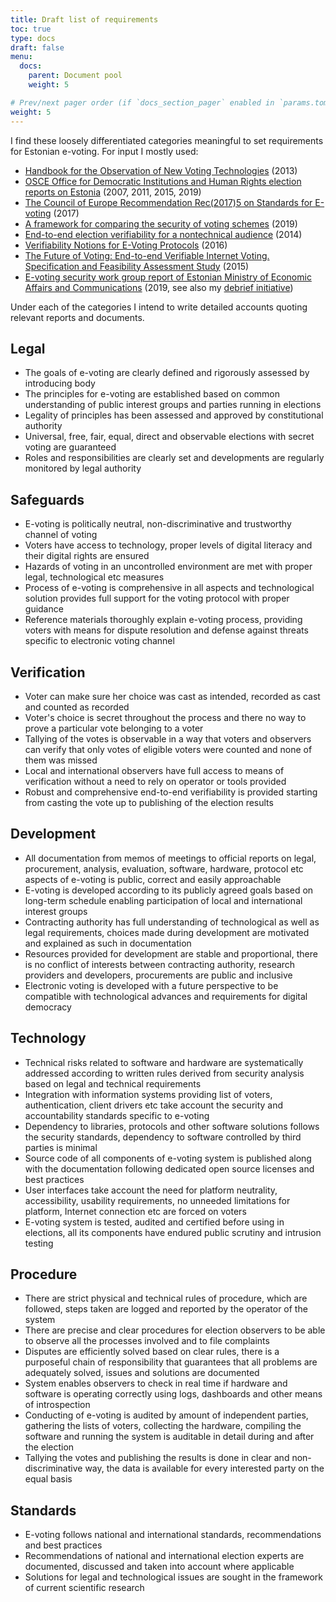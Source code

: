```yaml
---
title: Draft list of requirements
toc: true
type: docs
draft: false
menu:
  docs:
    parent: Document pool
    weight: 5

# Prev/next pager order (if `docs_section_pager` enabled in `params.toml`)
weight: 5
---
```


I find these loosely differentiated categories meaningful to set requirements for Estonian e-voting. For input I mostly used:

* [Handbook for the Observation of New Voting Technologies](https://www.osce.org/odihr/elections/104939) (2013)
* [OSCE Office for Democratic Institutions and Human Rights election reports on Estonia](https://www.osce.org/odihr/elections/estonia/) (2007, 2011, 2015, 2019)
* [The Council of Europe Recommendation Rec(2017)5 on Standards for E-voting](https://search.coe.int/cm/Pages/result_details.aspx?ObjectID=0900001680726f6f) (2017)
* [A framework for comparing the security of voting schemes](https://www.attejuvonen.fi/thesis/) (2019)
* [End-to-end election verifiability for a nontechnical audience](https://arxiv.org/abs/1504.03778) (2014)
* [Verifiability Notions for E-Voting Protocols](https://eprint.iacr.org/2016/287) (2016)
* [The Future of Voting: End-to-end Verifiable Internet Voting. Specification and Feasibility Assessment Study](https://github.com/GaloisInc/e2eviv/blob/master/report/E2EVIV_full_report.pdf) (2015)
* [E-voting security work group report of Estonian Ministry of Economic Affairs and Communications](https://www.mkm.ee/sites/default/files/content-editors/e-valimiste_tooruhma_koondaruanne_12.12.2019_0.pdf) (2019, see also my [debrief initiative]( https://events.ccc.de/congress/2019/wiki/index.php/Session:Debrief_on_e-voting_in_Estonia))

Under each of the categories I intend to write detailed accounts quoting relevant reports and documents.

## Legal

* The goals of e-voting are clearly defined and rigorously assessed by introducing body
* The principles for e-voting are established based on common understanding of public interest groups and parties running in elections
* Legality of principles has been assessed and approved by constitutional authority
* Universal, free, fair, equal, direct and observable elections with secret voting are guaranteed
* Roles and responsibilities are clearly set and developments are regularly monitored by legal authority

## Safeguards

* E-voting is politically neutral, non-discriminative and trustworthy channel of voting
* Voters have access to technology, proper levels of digital literacy and their digital rights are ensured 
* Hazards of voting in an uncontrolled environment are met with proper legal, technological etc measures
* Process of e-voting is comprehensive in all aspects and technological solution provides full support for the voting protocol with proper guidance
* Reference materials thoroughly explain e-voting process, providing voters with means for dispute resolution and defense against threats specific to electronic voting channel

## Verification

* Voter can make sure her choice was cast as intended, recorded as cast and counted as recorded
* Voter's choice is secret throughout the process and there no way to prove a particular vote belonging to a voter
* Tallying of the votes is observable in a way that voters and observers can verify that only votes of eligible voters were counted and none of them was missed
* Local and international observers have full access to means of verification without a need to rely on operator or tools provided
* Robust and comprehensive end-to-end verifiability is provided starting from casting the vote up to publishing of the election results

## Development

* All documentation from memos of meetings to official reports on legal, procurement, analysis, evaluation, software, hardware, protocol etc aspects of e-voting is public, correct and easily approachable
* E-voting is developed according to its publicly agreed goals based on long-term schedule enabling participation of local and international interest groups
* Contracting authority has full understanding of technological as well as legal requirements, choices made during development are motivated and explained as such in documentation
* Resources provided for development are stable and proportional, there is no conflict of interests between contracting authority, research providers and developers, procurements are public and inclusive
* Electronic voting is developed with a future perspective to be compatible with technological advances and requirements for digital democracy 

## Technology

* Technical risks related to software and hardware are systematically addressed according to written rules derived from security analysis based on legal and technical requirements
* Integration with information systems providing list of voters, authentication, client drivers etc take account the security and accountability standards specific to e-voting
* Dependency to libraries, protocols and other software solutions follows the security standards, dependency to software controlled by third parties is minimal
* Source code of all components of e-voting system is published along with the documentation following dedicated open source licenses and best practices
* User interfaces take account the need for platform neutrality, accessibility, usability requirements, no unneeded limitations for platform, Internet connection etc are forced on voters
* E-voting system is tested, audited and certified before using in elections, all its components have endured public scrutiny and intrusion testing

## Procedure

* There are strict physical and technical rules of procedure, which are followed, steps taken are logged and reported by the operator of the system
* There are precise and clear procedures for election observers to be able to observe all the processes involved and to file complaints
* Disputes are efficiently solved based on clear rules, there is a purposeful chain of responsibility that guarantees that all problems are adequately solved, issues and solutions are documented
* System enables observers to check in real time if hardware and software is operating correctly using logs, dashboards and other means of introspection
* Conducting of e-voting is audited by amount of independent parties, gathering the lists of voters, collecting the hardware, compiling the software and running the system is auditable in detail during and after the election
* Tallying the votes and publishing the results is done in clear and non-discriminative way, the data is available for every interested party on the equal basis

## Standards

* E-voting follows national and international standards, recommendations and best practices
* Recommendations of national and international election experts are documented, discussed and taken into account where applicable
* Solutions for legal and technological issues are sought in the framework of current scientific research

